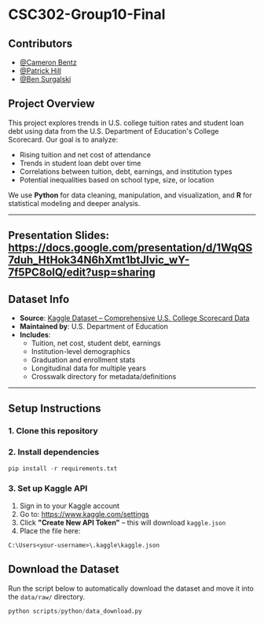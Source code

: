 # CSC302-Group10-Final
 
## Contributors

- [@Cameron Bentz](https://github.com/cambentz)
- [@Patrick Hill](https://github.com/xversaumich) 
- [@Ben Surgalski](https://github.com/bsurgalski) 

## Project Overview

This project explores trends in U.S. college tuition rates and student loan debt using data from the U.S. Department of Education's College Scorecard. Our goal is to analyze:
- Rising tuition and net cost of attendance
- Trends in student loan debt over time
- Correlations between tuition, debt, earnings, and institution types
- Potential inequalities based on school type, size, or location

We use **Python** for data cleaning, manipulation, and visualization, and **R** for statistical modeling and deeper analysis.

---

## Presentation Slides: https://docs.google.com/presentation/d/1WqQS7duh_HtHok34N6hXmt1btJlvic_wY-7f5PC8olQ/edit?usp=sharing

## Dataset Info

- **Source**: [Kaggle Dataset – Comprehensive U.S. College Scorecard Data](https://www.kaggle.com/datasets/programmerrdai/comprehensive-u-s-college-scorecard-data)
- **Maintained by**: U.S. Department of Education
- **Includes**:
  - Tuition, net cost, student debt, earnings
  - Institution-level demographics
  - Graduation and enrollment stats
  - Longitudinal data for multiple years
  - Crosswalk directory for metadata/definitions

---

##  Setup Instructions

### 1. Clone this repository

### 2. Install dependencies
``` python
pip install -r requirements.txt
```

### 3. Set up Kaggle API

1. Sign in to your Kaggle account  
2. Go to: https://www.kaggle.com/settings  
3. Click **"Create New API Token"** – this will download `kaggle.json`  
4. Place the file here:

```
C:\Users<your-username>\.kaggle\kaggle.json
```

## Download the Dataset

Run the script below to automatically download the dataset and move it into the `data/raw/` directory.

``` python
python scripts/python/data_download.py
```
